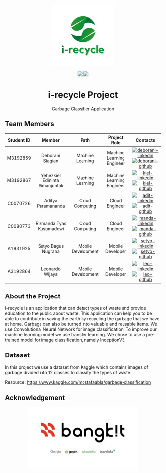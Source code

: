 <br />
<p align="center">
  <a href="#">
    <img src="assets/i-recycle.png" alt="logo i-recycle" height="200">
  </a>
  
  <p align="center">
    <img src="https://img.shields.io/badge/Team-3R-5ff816">
    <img src="https://img.shields.io/badge/ID-B21_CAP0122-5ff816?">
  </p>

  <h1 align="center">i-recycle Project</h1>
  
   <p align="center">Garbage Classifier Application</p>
   
## Team Members

| Student ID |             Member             |        Path        |                Project Role                |                                                  Contacts                                                  |
| :--------: | :----------------------------: | :----------------: | :----------------------------------------: | :--------------------------------------------------------------------------------------------------------: |
|  M3192859  |        Deborani Siagian        |  Machine Learning  |  Machine Learning Engineer |     [![deborani-linkedin][linkedin-shield]][deborani-linkedin-url][![deborani-github][github-shield]][deborani-github-url]     |
|  M3192867  | Yehezkiel Edininta Simanjuntak |  Machine Learning  |         Machine Learning Engineer          |     [![kiel-linkedin][linkedin-shield]][kiel-linkedin-url][![kiel-github][github-shield]][kiel-github-url]     |
|  C0070726  |       Aditya Paramananda       |  Cloud Computing |              Cloud Engineer              | [![adit-linkedin][linkedin-shield]][adit-linkedin-url][![adit-github][github-shield]][adit-github-url] |
|  C0080773  |    Rismanda Tyas Kusumadewi    | Cloud Computing |              Cloud Engineer             | [![manda-linkedin][linkedin-shield]][manda-linkedin-url][![manda-github][github-shield]][manda-github-url] |
|  A1931925  |      Setyo Bagus Nugraha       | Mobile Development    |                      Mobile Developer                | [![setyo-linkedin][linkedin-shield]][setyo-linkedin-url][![setyo-github][github-shield]][setyo-github-url] |
|  A3192864  |         Leonardo Wijaya        |  Mobile Development   |                      Mobile Developer              |     [![leo-linkedin][linkedin-shield]][leo-linkedin-url][![leo-github][github-shield]][leo-github-url]     |

## About the Project
i-recycle is an application that can detect types of waste and provide education to the public about waste. This application can help you to be able to contribute in saving the earth by recycling the garbage that we have at home. Garbage can also be turned into valuable and reusable items. We use Convolutional Neural Network for image classification. To improve our machine learning model we use transfer learning. We chose to use a pre-trained model for image classification, namely InceptionV3.

## Dataset
In this project we use a dataset from Kaggle which contains images of garbage divided into 12 classes to classify the types of waste. 

Resource: https://www.kaggle.com/mostafaabla/garbage-classification

## Acknowledgement

<p align="center">
  <img src="assets/logo-bangkit.jpg" alt="logo bangkit" height="200"></img>
</p>

<!-- LinkedIn Link -->

[linkedin-shield]: https://img.shields.io/badge/LinkedIn--blue?style=social&logo=Linkedin
[deborani-linkedin-url]: https://www.linkedin.com/in/deborani-siagian-a97620185/
[kiel-linkedin-url]: https://www.linkedin.com/in/yehezkieles/
[adit-linkedin-url]: https://www.linkedin.com/
[manda-linkedin-url]: https://www.linkedin.com/in/rismanda-k-791b1211a
[setyo-linkedin-url]: https://www.linkedin.com/in/setyo-bagus-nugraha/
[leo-linkedin-url]: https://www.linkedin.com/in/leonardo-wijaya-67aa10194/

<!-- Github Link -->

[github-shield]: https://img.shields.io/badge/GitHub--blue?style=social&logo=Github
[kiel-github-url]: https://github.com/yehezkielesmjtk
[deborani-github-url]: https://github.com/DeboraniSiagian
[adit-github-url]: https://github.com/Aditpara20
[manda-github-url]: https://github.com/risma
[setyo-github-url]: https://github.com/setyobagus01
[leo-github-url]: https://github.com/Leonardowjy


